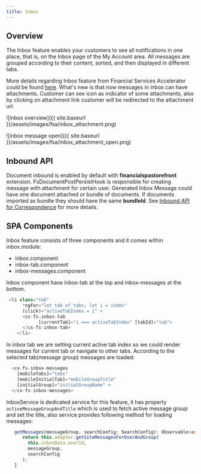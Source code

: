 ```yaml
---
title: Inbox
---
```


## Overview
The Inbox feature enables your customers to see all notifications in one place, that is, on the Inbox page of the My Account area. All messages are grouped according to their content, sorted, and then displayed in different tabs.

More details regarding Inbox feature from Financial Services Accelerator could be found
 [here](https://help.sap.com/viewer/4c33bf189ab9409e84e589295c36d96e/1905/en-US/abe842cac00a4f34a756cd720d4c2288.html).
What's new is that now messages in inbox can have attachments. Customer can see icon as indicator of some attachments, also by clicking on attachment link customer will be redirected to the attachment url. 

![inbox overview]({{ site.baseurl }}/assets/images/fsa/inbox_attachment.png)


![inbox message open]({{ site.baseurl }}/assets/images/fsa/inbox_attachment_open.png)

## Inbound API

Document inbound is enabled by default with **financialspastorefront** extension. FsDocumentPostPersistHook is responsible for creating message with attachment for certain user. Generated Inbox Message could have one document attached or bundle of documents. If documents imported as bundle they should have the same **bundleId**. 
See  [Inbound API for Correspondence](https://help.sap.com/viewer/4c33bf189ab9409e84e589295c36d96e/1905/en-US/cfe6ce0fba1e45b88db9e076ec801a61.html?q=fsDocumentPostPersistHook) for more details.

## SPA Components

Inbox feature consists of three components and it comes within inbox.module:
- inbox.component
- inbox-tab.component
- inbox-messages.component

Inbox component have inbox-tab at the top and inbox-messages at the bottom.
```typescript
 <li class="tab"
      *ngFor="let tab of tabs; let i = index"
      (click)="activeTabIndex = i" >
      <cx-fs-inbox-tab 
            [currentTab]="i === activeTabIndex" [tabId]="tab">
      </cx-fs-inbox-tab>
    </li>
```
In inbox tab we are setting current active tab index so we could render messages for current tab or navigate to other tabs. According to the selected tab(message group) messages are loaded:
```typescript
  <cx-fs-inbox-messages
    [mobileTabs]="tabs"
    [mobileInitialTab]="mobileGroupTitle"
    [initialGroup]="initialGroupName" >
  </cx-fs-inbox-messages>
```
InboxService is dedicated service for this feature, it has property `activeMessageGroupAndTitle` which is used to fetch active message group and set the title, also service provides following method for loading messages:
 ```typescript
    getMessages(messageGroup, searchConfig: SearchConfig): Observable<any> {
       return this.adapter.getSiteMessagesForUserAndGroup(
         this.inboxData.userId,
         messageGroup,
         searchConfig
       );
    }
```
